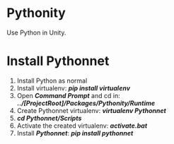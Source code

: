 # Pythonity
Use Python in Unity.

# Install Pythonnet
1. Install Python as normal
2. Install virtualenv: _**pip install virtualenv**_
3. Open _**Command Prompt**_ and cd in: _**../[ProjectRoot]/Packages/Pythonity/Runtime**_
4. Create Pythonnet virtualenv: _**virtualenv Pythonnet**_
5. _**cd Pythonnet/Scripts**_
6. Activate the created virtualenv: _**activate.bat**_
7. Install _**Pythonnet**_: _**pip install pythonnet**_
